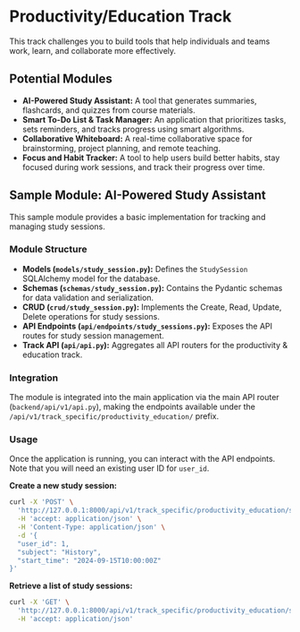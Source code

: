 # Productivity/Education Track

This track challenges you to build tools that help individuals and teams work, learn, and collaborate more effectively.

## Potential Modules

*   **AI-Powered Study Assistant:** A tool that generates summaries, flashcards, and quizzes from course materials.
*   **Smart To-Do List & Task Manager:** An application that prioritizes tasks, sets reminders, and tracks progress using smart algorithms.
*   **Collaborative Whiteboard:** A real-time collaborative space for brainstorming, project planning, and remote teaching.
*   **Focus and Habit Tracker:** A tool to help users build better habits, stay focused during work sessions, and track their progress over time.

## Sample Module: AI-Powered Study Assistant

This sample module provides a basic implementation for tracking and managing study sessions.

### Module Structure

*   **Models (`models/study_session.py`):** Defines the `StudySession` SQLAlchemy model for the database.
*   **Schemas (`schemas/study_session.py`):** Contains the Pydantic schemas for data validation and serialization.
*   **CRUD (`crud/study_session.py`):** Implements the Create, Read, Update, Delete operations for study sessions.
*   **API Endpoints (`api/endpoints/study_sessions.py`):** Exposes the API routes for study session management.
*   **Track API (`api/api.py`):** Aggregates all API routers for the productivity & education track.

### Integration

The module is integrated into the main application via the main API router (`backend/api/v1/api.py`), making the endpoints available under the `/api/v1/track_specific/productivity_education/` prefix.

### Usage

Once the application is running, you can interact with the API endpoints. Note that you will need an existing user ID for `user_id`.

**Create a new study session:**

```bash
curl -X 'POST' \
  'http://127.0.0.1:8000/api/v1/track_specific/productivity_education/study_sessions/' \
  -H 'accept: application/json' \
  -H 'Content-Type: application/json' \
  -d '{
  "user_id": 1,
  "subject": "History",
  "start_time": "2024-09-15T10:00:00Z"
}'
```

**Retrieve a list of study sessions:**

```bash
curl -X 'GET' \
  'http://127.0.0.1:8000/api/v1/track_specific/productivity_education/study_sessions/' \
  -H 'accept: application/json'
```